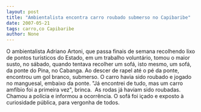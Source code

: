 ```yaml
---
layout: post
title: "Ambientalista encontra carro roubado submerso no Capibaribe"
date: 2007-05-21
tags: carro,co Capibaribe
author: None
---
```

O ambientalista Adriano Artoni, que passa finais de semana recolhendo lixo de pontos tur&iacute;sticos do Estado, em um trabalho volunt&aacute;rio, tomou o maior susto, no s&aacute;bado, quando tentava recolher um sof&aacute;, isto mesmo, um sof&aacute;, da ponte do Pina, no Cabanga.
Ao descer de rapel at&eacute; o p&eacute; da ponte, encontrou um gol branco, submerso. O carro havia sido roubado e jogado no manguesal, embaixo da ponte. &quot;J&aacute; encontrei de tudo, mas um carro amf&iacute;bio foi a primeira vez&quot;, brinca.&nbsp; As rodas j&aacute; haviam sido roubadas.
Chamou a pol&iacute;cia e informou a ocorr&ecirc;ncia. O sof&aacute; foi i&ccedil;ado e exposto &agrave; curiosidade p&uacute;blica, para vergonha de todos. 